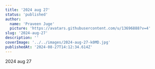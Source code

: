 ```yaml
---
title: '2024 aug 27'
status: 'published'
author:
  name: 'Praveen Juge'
  picture: 'https://avatars.githubusercontent.com/u/13696888?v=4'
slug: '2024-aug-27'
description: ''
coverImage: '../../images/2024-aug-27-k0MD.jpg'
publishedAt: '2024-08-27T14:12:34.614Z'
---
```


2024 aug 27